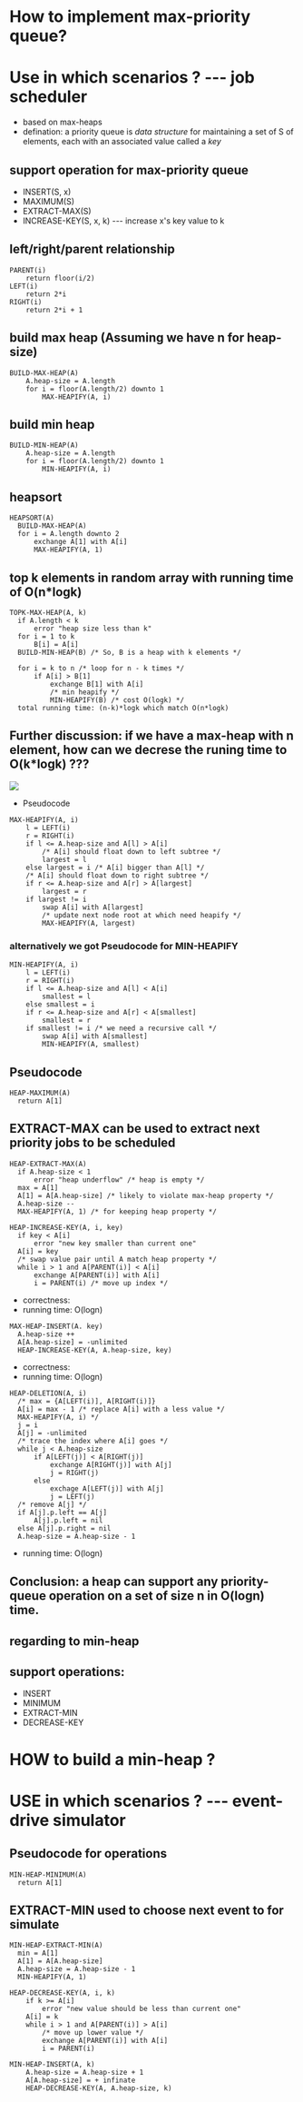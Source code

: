 # How to implement max-priority queue?
# Use in which scenarios ? --- job scheduler
+ based on max-heaps
+ defination: a priority queue is *data structure* for maintaining a set of
  S of elements, each with an associated value called a *key*
## support operation for max-priority queue
+ INSERT(S, x)
+ MAXIMUM(S)
+ EXTRACT-MAX(S)
+ INCREASE-KEY(S, x, k) --- increase x's key value to k

## left/right/parent relationship
```
PARENT(i)
    return floor(i/2)
LEFT(i)
    return 2*i
RIGHT(i)
    return 2*i + 1
```
## build max heap (Assuming we have n for heap-size)
```
BUILD-MAX-HEAP(A)
    A.heap-size = A.length
    for i = floor(A.length/2) downto 1
        MAX-HEAPIFY(A, i)
```
## build min heap
```
BUILD-MIN-HEAP(A)
    A.heap-size = A.length
    for i = floor(A.length/2) downto 1
        MIN-HEAPIFY(A, i)
```
## heapsort
```
HEAPSORT(A)
  BUILD-MAX-HEAP(A)
  for i = A.length downto 2
      exchange A[1] with A[i]
      MAX-HEAPIFY(A, 1)
```
## top k elements in random array with running time of O(n*logk)
```
TOPK-MAX-HEAP(A, k)
  if A.length < k
      error "heap size less than k"
  for i = 1 to k
      B[i] = A[i]
  BUILD-MIN-HEAP(B) /* So, B is a heap with k elements */

  for i = k to n /* loop for n - k times */
      if A[i] > B[1]
          exchange B[1] with A[i]
          /* min heapify */
          MIN-HEAPIFY(B) /* cost O(logk) */
  total running time: (n-k)*logk which match O(n*logk)
```
## Further discussion: if we have a max-heap with n element, how can we decrese the runing time to O(k*logk) ???

![](max_heapify.png)
+ Pseudocode
```
MAX-HEAPIFY(A, i)
    l = LEFT(i)
    r = RIGHT(i)
    if l <= A.heap-size and A[l] > A[i]
        /* A[i] should float down to left subtree */
        largest = l
    else largest = i /* A[i] bigger than A[l] */
    /* A[i] should float down to right subtree */
    if r <= A.heap-size and A[r] > A[largest]
        largest = r
    if largest != i
        swap A[i] with A[largest]
        /* update next node root at which need heapify */
        MAX-HEAPIFY(A, largest)
```
### alternatively we got Pseudocode for MIN-HEAPIFY
```
MIN-HEAPIFY(A, i)
    l = LEFT(i)
    r = RIGHT(i)
    if l <= A.heap-size and A[l] < A[i]
        smallest = l
    else smallest = i
    if r <= A.heap-size and A[r] < A[smallest]
        smallest = r
    if smallest != i /* we need a recursive call */
        swap A[i] with A[smallest]
        MIN-HEAPIFY(A, smallest)
```
## Pseudocode
```
HEAP-MAXIMUM(A)
  return A[1]
```
## EXTRACT-MAX can be used to extract next priority jobs to be scheduled
```
HEAP-EXTRACT-MAX(A)
  if A.heap-size < 1
      error "heap underflow" /* heap is empty */
  max = A[1]
  A[1] = A[A.heap-size] /* likely to violate max-heap property */
  A.heap-size --
  MAX-HEAPIFY(A, 1) /* for keeping heap property */
```
```
HEAP-INCREASE-KEY(A, i, key)
  if key < A[i]
      error "new key smaller than current one"
  A[i] = key
  /* swap value pair until A match heap property */
  while i > 1 and A[PARENT(i)] < A[i]
      exchange A[PARENT(i)] with A[i]
      i = PARENT(i) /* move up index */
```
+ correctness:
+ running time: O(logn)

```
MAX-HEAP-INSERT(A. key)
  A.heap-size ++
  A[A.heap-size] = -unlimited
  HEAP-INCREASE-KEY(A, A.heap-size, key)
```
+ correctness:
+ running time: O(logn)

```
HEAP-DELETION(A, i)
  /* max = {A[LEFT(i)], A[RIGHT(i)]}
  A[i] = max - 1 /* replace A[i] with a less value */
  MAX-HEAPIFY(A, i) */
  j = i
  A[j] = -unlimited
  /* trace the index where A[i] goes */
  while j < A.heap-size
      if A[LEFT(j)] < A[RIGHT(j)]
          exchange A[RIGHT(j)] with A[j]
          j = RIGHT(j)
      else
          exchage A[LEFT(j)] with A[j]
          j = LEFT(j)
  /* remove A[j] */
  if A[j].p.left == A[j]
      A[j].p.left = nil
  else A[j].p.right = nil
  A.heap-size = A.heap-size - 1
```
+ running time: O(logn)
## Conclusion: a heap can support any priority-queue operation on a set of size n in O(logn) time.

## regarding to min-heap
## support operations:
+ INSERT
+ MINIMUM
+ EXTRACT-MIN
+ DECREASE-KEY

# HOW to build a min-heap ?
# USE in which scenarios ? --- event-drive simulator

## Pseudocode for operations

```
MIN-HEAP-MINIMUM(A)
  return A[1]
```
## EXTRACT-MIN used to choose next event to for simulate
```
MIN-HEAP-EXTRACT-MIN(A)
  min = A[1]
  A[1] = A[A.heap-size]
  A.heap-size = A.heap-size - 1
  MIN-HEAPIFY(A, 1)
```

```
HEAP-DECREASE-KEY(A, i, k)
    if k >= A[i]
        error "new value should be less than current one"
    A[i] = k
    while i > 1 and A[PARENT(i)] > A[i]
        /* move up lower value */
        exchange A[PARENT(i)] with A[i]
        i = PARENT(i)
```

```
MIN-HEAP-INSERT(A, k)
    A.heap-size = A.heap-size + 1
    A[A.heap-size] = + infinate
    HEAP-DECREASE-KEY(A, A.heap-size, k)
```
